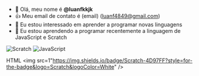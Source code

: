 - 👋 Olá, meu nome é **@luanfkkjk**
- 👍 Meu email de contato é (email) (luanf4849@gmail.com)
- 👀 Eu estou interessado em aprender a programar novas linguagens
- 🌱 Eu estou aprendendo a programar recentemente a linguagem de JavaScript e Scratch

![Scratch](https://img.shields.io//badge/Scratch-4D97FF?style=for-the-badge&logo=Scratch&logoColor=white)
![JavaScript](https://img.shields.io/badge/JavaScript-323330?style=for-the-badge&logo=javascript&logoColor=F7DF1E)


HTML <img src=1"https://img.shields.io/badge/Scratch-4D97FF?style=for-the-badge&logo=Scratch&logoColor=White" />
